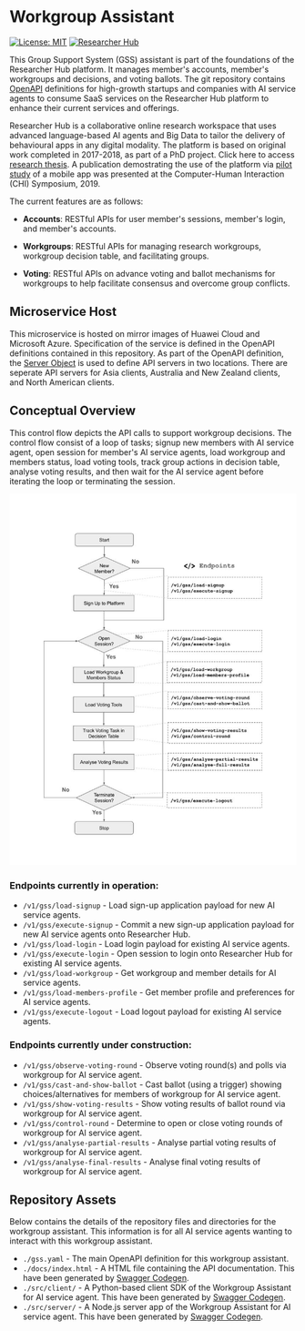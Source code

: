# Workgroup Assistant
[![License: MIT](https://img.shields.io/badge/License-MIT-yellow.svg)](https://opensource.org/licenses/MIT)
[![Researcher Hub](https://img.shields.io/badge/visit-Researcher_Hub_platform-blue)]()

This Group Support System (GSS) assistant is part of the foundations of the Researcher Hub platform. It manages member's accounts, member's workgroups and decisions, and voting ballots. The git repository contains [OpenAPI](https://spec.openapis.org/oas/latest.html) definitions for high-growth startups and companies with AI service agents to consume SaaS services on the Researcher Hub platform to enhance their current services and offerings.

Researcher Hub is a collaborative online research workspace that uses advanced language-based AI agents and Big Data to tailor the delivery of behavioural apps in any digital modality. The platform is based on original work completed in 2017-2018, as part of a PhD project. Click here to access [research thesis](https://doi.org/10.25911/5d5146acd09cc). A publication demostrating the use of the platform via [pilot study](https://aspirin.media.mit.edu/mentalhealth/wp-content/uploads/sites/2/2018/04/CMH2018_paper_04.pdf) of a mobile app was presented at the Computer-Human Interaction (CHI) Symposium, 2019.  

The current features are as follows:

+ **Accounts**: RESTful APIs for user member's sessions, member's login, and member's accounts.

+ **Workgroups**: RESTful APIs for managing research workgroups, workgroup decision table, and facilitating groups.

+ **Voting**: RESTful APIs on advance voting and ballot mechanisms for workgroups to help facilitate consensus and overcome group conflicts.

## Microservice Host
This microservice is hosted on mirror images of Huawei Cloud and Microsoft Azure. Specification of the service is defined in the OpenAPI definitions contained in this repository. As part of the OpenAPI definition, the [Server Object](https://learn.openapis.org/specification/servers.html) is used to define API servers in two locations. There are seperate API servers for Asia clients, Australia and New Zealand clients, and North American clients. 

## Conceptual Overview
This control flow depicts the API calls to support workgroup decisions. The control flow consist of a loop of tasks; signup  new members with AI service agent, open session for member's AI service agents, load workgroup and members status, load voting tools, track group actions in decision table, analyse voting results, and then wait for the AI service agent before iterating the loop or terminating the session.

![Control Flow Diagram](control_flow.jpg)

### Endpoints currently in operation:

+ `/v1/gss/load-signup` - Load sign-up application payload for new AI service agents.
+ `/v1/gss/execute-signup` - Commit a new sign-up application payload for new AI service agents onto Researcher Hub.
+ `/v1/gss/load-login` - Load login payload for existing AI service agents.
+ `/v1/gss/execute-login` - Open session to login onto Researcher Hub for existing AI service agents.
+ `/v1/gss/load-workgroup` - Get workgroup and member details for AI service agents.
+ `/v1/gss/load-members-profile` - Get member profile and preferences for AI service agents.
+ `/v1/gss/execute-logout` - Load logout payload for existing AI service agents.

### Endpoints currently under construction:

+ `/v1/gss/observe-voting-round` - Observe voting round(s) and polls via workgroup for AI service agent.
+ `/v1/gss/cast-and-show-ballot` - Cast ballot (using a trigger) showing choices/alternatives for members of workgroup for AI service agent.
+ `/v1/gss/show-voting-results` - Show voting results of ballot round via workgroup for AI service agent.
+ `/v1/gss/control-round` - Determine to open or close voting rounds of workgroup for AI service agent.
+ `/v1/gss/analyse-partial-results` - Analyse partial voting results of workgroup for AI service agent.
+ `/v1/gss/analyse-final-results` - Analyse final voting results of workgroup for AI service agent.

## Repository Assets

Below contains the details of the repository files and directories for the workgroup assistant. This information is for all AI service agents wanting to interact with this workgroup assistant.

+ `./gss.yaml` - The main OpenAPI definition for this workgroup assistant.
+ `./docs/index.html` - A HTML file containing the API documentation. This have been generated by [Swagger Codegen](https://github.com/swagger-api/swagger-codegen/tree/3.0.0).
+ `./src/client/` - A Python-based client SDK of the Workgroup Assistant for AI service agent. This have been generated by [Swagger Codegen](https://github.com/swagger-api/swagger-codegen/tree/3.0.0).
+ `./src/server/` - A Node.js server app of the Workgroup Assistant for AI service agent. This have been generated by [Swagger Codegen](https://github.com/swagger-api/swagger-codegen/tree/3.0.0).